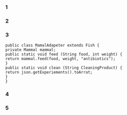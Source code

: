 ### 1

### 2 

### 3
    public class MamalAdapeter extends Fish {
    private Mammal mammal;
    public static void feed (String food, int weight) {
    return mammal.feed(food, weight, "antibiotics");
    }
    public static void clean (String CleaningProduct) {
    return json.getExperiements().toArrat;
    }
    }

### 4

### 5



